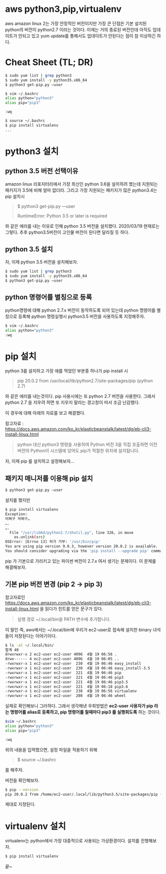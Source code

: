 # aws python3,pip,virtualenv

aws amazon linux 2는 가장 안정적인 버전이지만 가장 큰 단점은 기본 설치된 python의 버전이 python2.7 이라는 것이다. 이제는 거의 종료된 버전인데 아직도 업데이트가 안되고 있고 yum update를 통해서도 업데이트가 안된다는 점이 참 이상하긴 하다.  

  

# Cheat Sheet (TL; DR)

```bash
$ sudo yum list | grep python3
$ sudo yum install -y python35.x86_64
$ python3 get-pip.py —user

$ vim ~/.bashrc
alias python="python3"
alias pip="pip3"

:wq

$ source ~/.bashrc
$ pip install virtualenv
...
```



# python3 설치

## python 3.5 버전 선택이유

amazon linux 리포지터리에서 가장 최신인 python 3.6을 설치하려 했는데 지원되는 패키지가 3.5에 비해 얼마 없더라. 그리고 가장 지원되는 패키지가 많은 python3.4는 pip 설치시 

> $ python3 get-pip.py —user  
>
> RuntimeError: Python 3.5 or later is required

와 같은 에러를 내는 이유로 인해 python 3.5 버전을 설치했다. 2020/03/19 현재로는 그렇다. 추후 python3.5버전이 고인물 버전이 된다면 달라질 듯 하다.  

## python 3.5 설치

자, 이제 python 3.5 버전을 설치해보자.  

```bash
$ sudo yum list | grep python3
$ sudo yum install -y python35.x86_64
$ python3 get-pip.py —user
```



## python 명령어를 별칭으로 등록

python명령에 대해 python 2.7.x 버전이 동작하도록 되어 있는데 python 명령어를 별칭으로 등록해 python 명령실행시 python3.5 버전을 사용하도록 지정해주자.

```bash
$ vim ~/.bashrc
alias python="python3"
:wq
```



# pip 설치

python 3를 설치하고 가장 애를 먹었던 부분중 하나가 pip install 시 

> pip 20.0.2 from /usr/local/lib/python2.7/site-packages/pip (python 2.7)

와 같은 에러를 내는것이다. pip 사용시에는 또 python 2.7 버전을 사용한다. 그래서 python 2.7 을 지우려 하면 또 지우지 말라는 경고창이 떠서 조금 난감했다.  

이 경우에 대해 아래의 자료를 보고 해결했다.  

참고자료 : https://docs.aws.amazon.com/ko_kr/elasticbeanstalk/latest/dg/eb-cli3-install-linux.html

> python 대신 python3 명령을 사용하여 Python 버전 3을 직접 호출하면 이전 버전의 Python이 시스템에 있어도 pip가 적절한 위치에 설치됩니다.



자, 이제 pip 를 설치하고 설정해보자... 

## 패키지 매니저를 이용해 pip 설치

```bash
$ python3 get-pip.py —user
```

설치를 했지만

```bash
$ pip install virtualenv
Exception:
어쩌구 저쩌구…
….
….
  File "/usr/lib64/python2.7/shutil.py", line 326, in move
    os.unlink(src)
OSError: [Errno 13] 허가 거부: '/usr/bin/pip'
You are using pip version 9.0.3, however version 20.0.2 is available.
You should consider upgrading via the 'pip install --upgrade pip' command.
```

pip 가 기본으로 가리키고 있는 파이썬 버전이 2.7.x 여서 생기는 문제이다. 이 문제를 해결해보자.  



## 기본 pip 버전 변경 (pip 2 -> pip 3)

참고자료인 https://docs.aws.amazon.com/ko_kr/elasticbeanstalk/latest/dg/eb-cli3-install-linux.html 을 읽다가 힌트를 얻은 문구가 있다.

> 실행 경로 ~/.local/bin을 PATH 변수에 추가합니다.

이 말인 즉, aws에서는 ~/.local/bin에 우리가 ec2-user로 접속해 설치한 binary 녀석들이 저장된다는 이야기이다.  

```bash
$ ls -al ~/.local/bin/
합계 40
drwxrwxr-x 2 ec2-user ec2-user 4096  4월 19 06:56 .
drwx------ 4 ec2-user ec2-user 4096  4월 19 06:05 ..
-rwxrwxr-x 1 ec2-user ec2-user  230  4월 19 06:46 easy_install
-rwxrwxr-x 1 ec2-user ec2-user  230  4월 19 06:46 easy_install-3.5
-rwxrwxr-x 1 ec2-user ec2-user  221  4월 19 06:46 pip
-rwxrwxr-x 1 ec2-user ec2-user  221  4월 19 06:46 pip3
-rwxrwxr-x 1 ec2-user ec2-user  221  4월 19 06:46 pip3.5
-rwxrwxr-x 1 ec2-user ec2-user  221  4월 19 06:18 pip3.6
-rwxrwxr-x 1 ec2-user ec2-user  238  4월 19 06:56 virtualenv
-rwxrwxr-x 1 ec2-user ec2-user  208  4월 19 06:46 wheel
```

실제로 확인해보니 그러하다. 그래서 생각해낸 우회방법은 **ec2-user 사용자가 pip 라는 명령어를 alias로 등록하고, pip 명령어를 칠때마다 pip3 를 실행회도록** 하는 것이다.

```bash
$vim ~/.bashrc
alias python="python3"
alias pip="pip3"

:wq
```

위의 내용을 입력했으면, 설정 파일을 적용하기 위해

> $ source ~/.bashrc

를 해주자.  

버전을 확인해보자.  

```bash
$ pip --version
pip 20.0.2 from /home/ec2-user/.local/lib/python3.5/site-packages/pip (python 3.5)
```

제대로 지정된다.



# virtualenv 설치

virtualenv는 python에서 가장 대중적으로 사용되는 가상환경이다. 설치를 진행해보자.

```bash
$ pip install virtualenv
```

끝~  